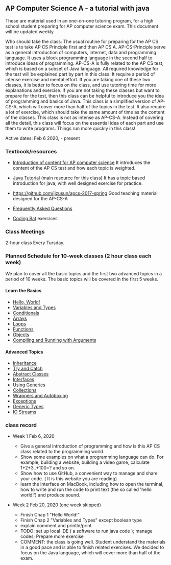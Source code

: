 
## AP Computer Science A - a tutorial with java

These are material
used in an one-on-one tutoring program, for a high school student
preparing for AP computer science exam. This document will be updated
weekly

Who should take the class: The usual routine for preparing for the AP
CS test is to take AP CS Principle first and then AP CS
A. AP-CS-Principle serve as a general introduction of computers,
internet, data and programming language. It uses a block programming
language in the second half to introduce ideas of programming. AP-CS-A
is fully related to the AP CS test, which is based on a subset of Java
language. All required knowledge for the test will be explained part
by part in this class. It require a period of intense exercise and
mental effort. If you are taking one of these two classes, it is
better to focus on the class, and use tutoring time for more
explanations and exercise. If you are not taking these classes but
want to prepare for the test, then this class can be helpful to
introduce you the idea of programming and basics of Java. This class
is a simplified version of AP-CS-A, which will cover more than half of
the topics in the test. It also require a lot of exercise, which
should take the same amount of time as the content of the
classes. This class is not as intense as AP-CS-A. Instead of covering
all the detail, this class will focus on the essential idea of each
part and use them to write programs. Things run more quickly in this
class!

Active dates: Feb 6 2020, - present

### Textbook/resources

* [Introduction of content for AP computer science](https://apstudents.collegeboard.org/courses/ap-computer-science-a) It introduces the content of the AP CS test and how each topic is weighted.

* [Java Tutorial](https://www.learnjavaonline.org/en/Welcome) (main resource for this class) It has a topic based introduction for java, with well designed exercise for practice.
  
* https://github.com/jizusun/apcs-2017-spring  Good teaching material designed for the AP-CS-A

* [Frequently Asked Questions](https://apcentral.collegeboard.org/courses/ap-computer-science-a/course/frequently-asked-questions)

* [Coding Bat](https://codingbat.com/java) exercises

### Class Meetings
2-hour class Every Tursday.


### Planned Schedule for 10-week classes (2 hour class each week)
We plan to cover all the basic topics and the first two advanced topics in a period of 10 weeks. The basic topics will be covered in the first 5 weeks.
<h4>Learn the Basics</h4>
<ul>
<li><a href='https://www.learnjavaonline.org/en/Hello%2C_World%21'>Hello, World!</a></li>
<li><a href='https://www.learnjavaonline.org/en/Variables_and_Types'>Variables and Types</a></li>
<li><a href='https://www.learnjavaonline.org/en/Conditionals'>Conditionals</a></li>
<li><a href='https://www.learnjavaonline.org/en/Arrays'>Arrays</a></li>
<li><a href='https://www.learnjavaonline.org/en/Loops'>Loops</a></li>
<li><a href='https://www.learnjavaonline.org/en/Functions'>Functions</a></li>
<li><a href='https://www.learnjavaonline.org/en/Objects'>Objects</a></li>
<li><a href='https://www.learnjavaonline.org/en/Compiling_and_Running_with_Arguments'>Compiling and Running with Arguments</a></li>
</ul>
<h4>Advanced Topics</h4>
<ul>
<li><a href='https://www.learnjavaonline.org/en/Inheritance'>Inheritance</a></li>
<li><a href='https://www.learnjavaonline.org/en/Try_and_Catch'>Try and Catch</a></li>
<li><a href='https://www.learnjavaonline.org/en/Abstract_Classes'>Abstract Classes</a></li>
<li><a href='https://www.learnjavaonline.org/en/Interfaces'>Interfaces</a></li>
<li><a href='https://www.learnjavaonline.org/en/Using_Generics'>Using Generics</a></li>
<li><a href='https://www.learnjavaonline.org/en/Collections'>Collections</a></li>
<li><a href='https://www.learnjavaonline.org/en/Wrappers_and_Autoboxing'>Wrappers and Autoboxing</a></li>
<li><a href='https://www.learnjavaonline.org/en/Exceptions'>Exceptions</a></li>
<li><a href='https://www.learnjavaonline.org/en/Generic_Types'>Generic Types</a></li>
<li><a href='https://www.learnjavaonline.org/en/IO_Streams'>IO Streams</a></li>
</ul>


### class record
* Week 1 Feb 6, 2020
  * Give a general introduction of programming and how is this AP CS class related to the programming world. 
  * Show some examples on what a programming language can do. For example, building a website, building a video game, calculate 1+2+3..+100=? and so on.
  * Show how to use GitHub, a convenient way to manage and share your code. ( It is this website you are reading)
  * learn the interface on MacBook, including how to open the terminal, how to write and run the code to print text (the so called 'hello world!') and produce sound.

* Week 2 Feb 20, 2020 (one week skipped)
  * Finish Chap 1 "Hello World!"
  * Finish Chap 2 "Variables and Types" except boolean type
  * explain comment and println/print
  * TODO: set up local IDE ( a software to run java code ); manage codes; Prepare more exercise
  * COMMENT: the class is going well. Student understand the materials in a good pace and is able to finish related exercises. We decided to focus on the Java language, which will cover more than half of the exam.


